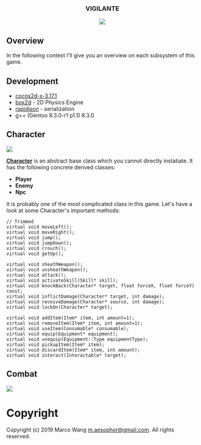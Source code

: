 <div align="center">
<h3>VIGILANTE</h3>
<img src="/.meta/combat.gif">
</div>

## Overview
In the following context I'll give you an overview on each subsystem of this game.

## Development
* [cocos2d-x-3.17.1](https://cocos2d-x.org/filedown/cocos2d-x-3.17.1)
* [box2d](https://box2d.org/) - 2D Physics Engine
* [rapidjson](http://rapidjson.org/) - serialization
* g++ (Gentoo 8.3.0-r1 p1.1) 8.3.0

## Character
![](https://raw.githubusercontent.com/aesophor/Vigilante/readme/.meta/character.jpg)

**[Character](https://github.com/aesophor/Vigilante/blob/master/Classes/character/Character.h)** is an abstract base class which you cannot directly instatiate. It has the following concrete derived classes:
* **Player**
* **Enemy**
* **Npc**

It is probably one of the most complicated class in this game. Let's have a look at some Character's important methods:
```
// Trimmed
virtual void moveLeft();
virtual void moveRight();
virtual void jump();
virtual void jumpDown();
virtual void crouch();
virtual void getUp();

virtual void sheathWeapon();
virtual void unsheathWeapon();
virtual void attack();
virtual void activateSkill(Skill* skill);
virtual void knockBack(Character* target, float forceX, float forceY) const;
virtual void inflictDamage(Character* target, int damage);
virtual void receiveDamage(Character* source, int damage);
virtual void lockOn(Character* target);

virtual void addItem(Item* item, int amount=1);
virtual void removeItem(Item* item, int amount=1);
virtual void useItem(Consumable* consumable);
virtual void equip(Equipment* equipment);
virtual void unequip(Equipment::Type equipmentType);
virtual void pickupItem(Item* item);
virtual void discardItem(Item* item, int amount);
virtual void interact(Interactable* target);
```

## Combat
![](https://raw.githubusercontent.com/aesophor/Vigilante/readme/.meta/combat.gif)


# Copyright
Copyright (c) 2019 Marco Wang <m.aesophor@gmail.com>. All rights reserved.
